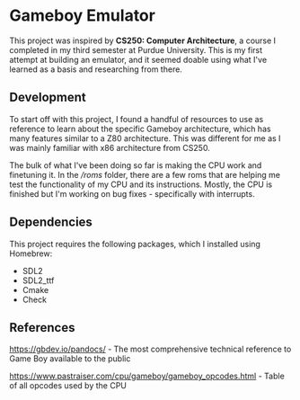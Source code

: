 # Gameboy Emulator

This project was inspired by __CS250: Computer Architecture__, a course I completed in my third semester at Purdue University. This is my first attempt at building an emulator, and it seemed doable using what I've learned as a basis and researching from there.

## Development

To start off with this project, I found a handful of resources to use as reference to learn about the specific Gameboy architecture, which has many features similar to a Z80 architecture. This was different for me as I was mainly familiar with x86 architecture from CS250.

The bulk of what I've been doing so far is making the CPU work and finetuning it. In the _/roms_ folder, there are a few roms that are helping me test the functionality of my CPU and its instructions. Mostly, the CPU is finished but I'm working on bug fixes - specifically with interrupts.

## Dependencies

This project requires the following packages, which I installed using Homebrew:
- SDL2
- SDL2_ttf
- Cmake
- Check

## References

https://gbdev.io/pandocs/ - The most comprehensive technical reference to Game Boy available to the public

https://www.pastraiser.com/cpu/gameboy/gameboy_opcodes.html - Table of all opcodes used by the CPU
